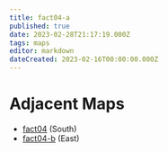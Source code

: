 ```yaml
---
title: fact04-a
published: true
date: 2023-02-28T21:17:19.000Z
tags: maps
editor: markdown
dateCreated: 2023-02-16T00:00:00.000Z
---
```



# Adjacent Maps
 * [fact04](/maps/fact04) (South)
 * [fact04-b](/maps/fact04-b) (East)
